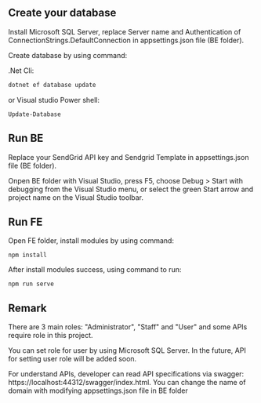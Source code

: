 ## Create your database
Install Microsoft SQL Server, replace Server name and Authentication of ConnectionStrings.DefaultConnection in appsettings.json file (BE folder).

Create database by using command:

.Net Cli:
```bash
dotnet ef database update
```
or Visual studio Power shell:
```
Update-Database
```
## Run BE
Replace your SendGrid API key and Sendgrid Template in appsettings.json file (BE folder).

Onpen BE folder with Visual Studio, press F5, choose Debug > Start with debugging from the Visual Studio menu, or select the green Start arrow and project name on the Visual Studio toolbar.

## Run FE
Open FE folder, install modules by using command:
```
npm install
```
After install modules success, using command to run:
```
npm run serve
```

## Remark
There are 3 main roles: "Administrator", "Staff" and "User" and some APIs require role in this project. 

You can set role for user by using Microsoft SQL Server. In the future, API for setting user role will be added soon.

For understand APIs, developer can read API specifications via swagger: https://localhost:44312/swagger/index.html. You can change the name of domain with modifying appsettings.json file in BE folder
